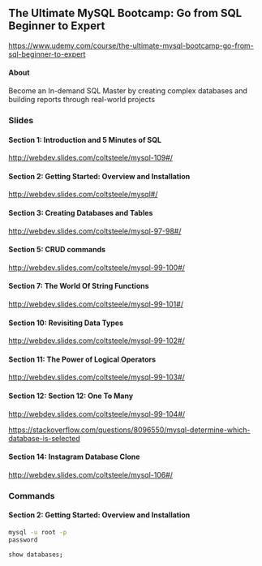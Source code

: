 ## The Ultimate MySQL Bootcamp: Go from SQL Beginner to Expert

https://www.udemy.com/course/the-ultimate-mysql-bootcamp-go-from-sql-beginner-to-expert

#### About

Become an In-demand SQL Master by creating complex databases and building reports through real-world projects

### Slides

#### Section 1: Introduction and 5 Minutes of SQL

http://webdev.slides.com/coltsteele/mysql-109#/

#### Section 2: Getting Started: Overview and Installation

http://webdev.slides.com/coltsteele/mysql#/

#### Section 3: Creating Databases and Tables

http://webdev.slides.com/coltsteele/mysql-97-98#/

#### Section 5: CRUD commands

http://webdev.slides.com/coltsteele/mysql-99-100#/

#### Section 7: The World Of String Functions

http://webdev.slides.com/coltsteele/mysql-99-101#/

#### Section 10: Revisiting Data Types

http://webdev.slides.com/coltsteele/mysql-99-102#/

#### Section 11: The Power of Logical Operators

http://webdev.slides.com/coltsteele/mysql-99-103#/

#### Section 12: Section 12: One To Many

http://webdev.slides.com/coltsteele/mysql-99-104#/

https://stackoverflow.com/questions/8096550/mysql-determine-which-database-is-selected

#### Section 14: Instagram Database Clone

http://webdev.slides.com/coltsteele/mysql-106#/

### Commands

#### Section 2: Getting Started: Overview and Installation

```bash
mysql -u root -p
password

show databases;
```


